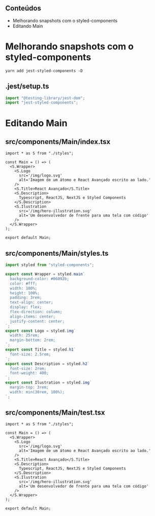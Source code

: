 ## Conteúdos

- Melhorando snapshots com o styled-components
- Editando Main

# Melhorando snapshots com o styled-components

```
yarn add jest-styled-components -D
```

## .jest/setup.ts

```ts
import "@testing-library/jest-dom";
import "jest-styled-components";
```

# Editando Main

## src/components/Main/index.tsx

```tsx
import * as S from "./styles";

const Main = () => (
  <S.Wrapper>
    <S.Logo
      src='/img/logo.svg'
      alt='Imagem de um átomo e React Avançado escrito ao lado.'
    />
    <S.Title>React Avançado</S.Title>
    <S.Description>
      Typescript, ReactJS, NextJS e Styled Components
    </S.Description>
    <S.Ilustration
      src='/img/hero-illustration.svg'
      alt='Um desenvolvedor de frente para uma tela com código'
    />
  </S.Wrapper>
);

export default Main;
```

## src/components/Main/styles.ts

```ts
import styled from "styled-components";

export const Wrapper = styled.main`
  background-color: #06092b;
  color: #fff;
  width: 100%;
  height: 100%;
  padding: 3rem;
  text-align: center;
  display: flex;
  flex-direction: column;
  align-items: center;
  justify-content: center;
`;
export const Logo = styled.img`
  width: 25rem;
  margin-bottom: 2rem;
`;
export const Title = styled.h1`
  font-size: 2.5rem;
`;
export const Description = styled.h2`
  font-size: 2rem;
  font-weight: 400;
`;
export const Ilustration = styled.img`
  margin-top: 3rem;
  width: min(30rem, 100%);
`;
```

## src/components/Main/test.tsx

```tsx
import * as S from "./styles";

const Main = () => (
  <S.Wrapper>
    <S.Logo
      src='/img/logo.svg'
      alt='Imagem de um átomo e React Avançado escrito ao lado.'
    />
    <S.Title>React Avançado</S.Title>
    <S.Description>
      Typescript, ReactJS, NextJS e Styled Components
    </S.Description>
    <S.Ilustration
      src='/img/hero-illustration.svg'
      alt='Um desenvolvedor de frente para uma tela com código'
    />
  </S.Wrapper>
);

export default Main;
```
